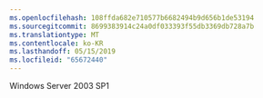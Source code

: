 ```yaml
---
ms.openlocfilehash: 108ffda682e710577b6682494b9d656b1de53194
ms.sourcegitcommit: 8699383914c24a0df033393f55db3369db728a7b
ms.translationtype: MT
ms.contentlocale: ko-KR
ms.lasthandoff: 05/15/2019
ms.locfileid: "65672440"
---
```

Windows Server 2003 SP1
